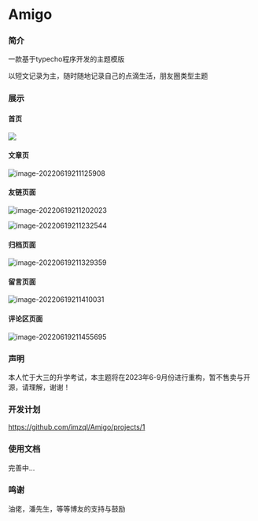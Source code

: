# Amigo
### 简介

一款基于typecho程序开发的主题模版

以短文记录为主，随时随地记录自己的点滴生活，朋友圈类型主题

### 展示

#### 首页

![](https://img.usj.cc/i/2022/06/19/62af202775d25.png)

#### 文章页

![image-20220619211125908](https://img.usj.cc/i/2022/06/19/62af207f6d307.png)

#### 友链页面

![image-20220619211202023](https://img.usj.cc/i/2022/06/19/62af20a36171c.png)

![image-20220619211232544](https://img.usj.cc/i/2022/06/19/62af20c21d7a7.png)

#### 归档页面

![image-20220619211329359](https://img.usj.cc/i/2022/06/19/62af20faa6a47.png)

#### 留言页面

![image-20220619211410031](https://img.usj.cc/i/2022/06/19/62af212358628.png)

#### 评论区页面

![image-20220619211455695](https://img.usj.cc/i/2022/06/19/62af2150be007.png)

### 声明

本人忙于大三的升学考试，本主题将在2023年6-9月份进行重构，暂不售卖与开源，请理解，谢谢！

### 开发计划

https://github.com/imzql/Amigo/projects/1

### 使用文档

完善中...

### 鸣谢

油佬，潘先生，等等博友的支持与鼓励
